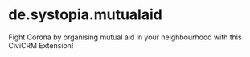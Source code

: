 # de.systopia.mutualaid
Fight Corona by organising mutual aid in your neighbourhood with this CiviCRM Extension!
